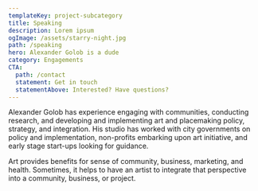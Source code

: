 ```yaml
---
templateKey: project-subcategory
title: Speaking
description: Lorem ipsum
ogImage: /assets/starry-night.jpg
path: /speaking
hero: Alexander Golob is a dude
category: Engagements
CTA:
  path: /contact
  statement: Get in touch
  statementAbove: Interested? Have questions?
---
```


Alexander Golob has experience engaging with communities, conducting research, and developing and implementing art and placemaking policy, strategy, and integration. His studio has worked with city governments on policy and implementation, non-profits embarking upon art initiative, and early stage start-ups looking for guidance.

Art provides benefits for sense of community, business, marketing, and health. Sometimes, it helps to have an artist to integrate that perspective into a community, business, or project.
